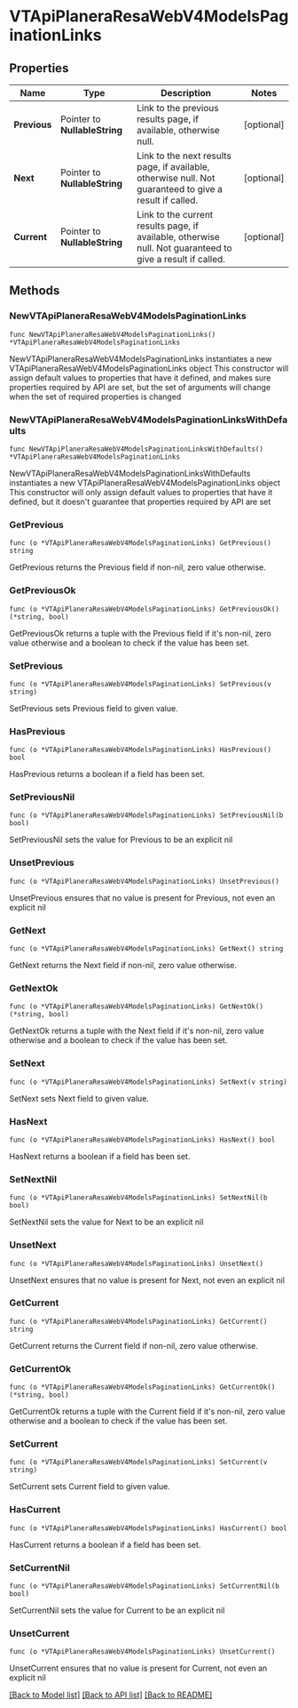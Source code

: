 # VTApiPlaneraResaWebV4ModelsPaginationLinks

## Properties

Name | Type | Description | Notes
------------ | ------------- | ------------- | -------------
**Previous** | Pointer to **NullableString** | Link to the previous results page, if available, otherwise null. | [optional] 
**Next** | Pointer to **NullableString** | Link to the next results page, if available, otherwise null. Not guaranteed to give a result if called. | [optional] 
**Current** | Pointer to **NullableString** | Link to the current results page, if available, otherwise null. Not guaranteed to give a result if called. | [optional] 

## Methods

### NewVTApiPlaneraResaWebV4ModelsPaginationLinks

`func NewVTApiPlaneraResaWebV4ModelsPaginationLinks() *VTApiPlaneraResaWebV4ModelsPaginationLinks`

NewVTApiPlaneraResaWebV4ModelsPaginationLinks instantiates a new VTApiPlaneraResaWebV4ModelsPaginationLinks object
This constructor will assign default values to properties that have it defined,
and makes sure properties required by API are set, but the set of arguments
will change when the set of required properties is changed

### NewVTApiPlaneraResaWebV4ModelsPaginationLinksWithDefaults

`func NewVTApiPlaneraResaWebV4ModelsPaginationLinksWithDefaults() *VTApiPlaneraResaWebV4ModelsPaginationLinks`

NewVTApiPlaneraResaWebV4ModelsPaginationLinksWithDefaults instantiates a new VTApiPlaneraResaWebV4ModelsPaginationLinks object
This constructor will only assign default values to properties that have it defined,
but it doesn't guarantee that properties required by API are set

### GetPrevious

`func (o *VTApiPlaneraResaWebV4ModelsPaginationLinks) GetPrevious() string`

GetPrevious returns the Previous field if non-nil, zero value otherwise.

### GetPreviousOk

`func (o *VTApiPlaneraResaWebV4ModelsPaginationLinks) GetPreviousOk() (*string, bool)`

GetPreviousOk returns a tuple with the Previous field if it's non-nil, zero value otherwise
and a boolean to check if the value has been set.

### SetPrevious

`func (o *VTApiPlaneraResaWebV4ModelsPaginationLinks) SetPrevious(v string)`

SetPrevious sets Previous field to given value.

### HasPrevious

`func (o *VTApiPlaneraResaWebV4ModelsPaginationLinks) HasPrevious() bool`

HasPrevious returns a boolean if a field has been set.

### SetPreviousNil

`func (o *VTApiPlaneraResaWebV4ModelsPaginationLinks) SetPreviousNil(b bool)`

 SetPreviousNil sets the value for Previous to be an explicit nil

### UnsetPrevious
`func (o *VTApiPlaneraResaWebV4ModelsPaginationLinks) UnsetPrevious()`

UnsetPrevious ensures that no value is present for Previous, not even an explicit nil
### GetNext

`func (o *VTApiPlaneraResaWebV4ModelsPaginationLinks) GetNext() string`

GetNext returns the Next field if non-nil, zero value otherwise.

### GetNextOk

`func (o *VTApiPlaneraResaWebV4ModelsPaginationLinks) GetNextOk() (*string, bool)`

GetNextOk returns a tuple with the Next field if it's non-nil, zero value otherwise
and a boolean to check if the value has been set.

### SetNext

`func (o *VTApiPlaneraResaWebV4ModelsPaginationLinks) SetNext(v string)`

SetNext sets Next field to given value.

### HasNext

`func (o *VTApiPlaneraResaWebV4ModelsPaginationLinks) HasNext() bool`

HasNext returns a boolean if a field has been set.

### SetNextNil

`func (o *VTApiPlaneraResaWebV4ModelsPaginationLinks) SetNextNil(b bool)`

 SetNextNil sets the value for Next to be an explicit nil

### UnsetNext
`func (o *VTApiPlaneraResaWebV4ModelsPaginationLinks) UnsetNext()`

UnsetNext ensures that no value is present for Next, not even an explicit nil
### GetCurrent

`func (o *VTApiPlaneraResaWebV4ModelsPaginationLinks) GetCurrent() string`

GetCurrent returns the Current field if non-nil, zero value otherwise.

### GetCurrentOk

`func (o *VTApiPlaneraResaWebV4ModelsPaginationLinks) GetCurrentOk() (*string, bool)`

GetCurrentOk returns a tuple with the Current field if it's non-nil, zero value otherwise
and a boolean to check if the value has been set.

### SetCurrent

`func (o *VTApiPlaneraResaWebV4ModelsPaginationLinks) SetCurrent(v string)`

SetCurrent sets Current field to given value.

### HasCurrent

`func (o *VTApiPlaneraResaWebV4ModelsPaginationLinks) HasCurrent() bool`

HasCurrent returns a boolean if a field has been set.

### SetCurrentNil

`func (o *VTApiPlaneraResaWebV4ModelsPaginationLinks) SetCurrentNil(b bool)`

 SetCurrentNil sets the value for Current to be an explicit nil

### UnsetCurrent
`func (o *VTApiPlaneraResaWebV4ModelsPaginationLinks) UnsetCurrent()`

UnsetCurrent ensures that no value is present for Current, not even an explicit nil

[[Back to Model list]](../README.md#documentation-for-models) [[Back to API list]](../README.md#documentation-for-api-endpoints) [[Back to README]](../README.md)


